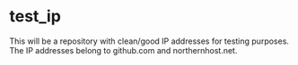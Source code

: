 # test_ip
This will be a repository with clean/good IP addresses for testing purposes.
The IP addresses belong to github.com and northernhost.net.

